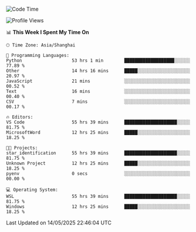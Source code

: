 <!--START_SECTION:waka-->
![Code Time](http://img.shields.io/badge/Code%20Time-2%2C843%20hrs%2032%20mins-blue)

![Profile Views](http://img.shields.io/badge/Profile%20Views-0-blue)

📊 **This Week I Spent My Time On** 

```text
🕑︎ Time Zone: Asia/Shanghai

💬 Programming Languages: 
Python                   53 hrs 1 min        ███████████████████░░░░░░   77.89 % 
Other                    14 hrs 16 mins      █████░░░░░░░░░░░░░░░░░░░░   20.97 % 
JavaScript               21 mins             ░░░░░░░░░░░░░░░░░░░░░░░░░   00.52 % 
Text                     16 mins             ░░░░░░░░░░░░░░░░░░░░░░░░░   00.40 % 
CSV                      7 mins              ░░░░░░░░░░░░░░░░░░░░░░░░░   00.17 % 

🔥 Editors: 
VS Code                  55 hrs 39 mins      ████████████████████░░░░░   81.75 % 
MicrosoftWord            12 hrs 25 mins      █████░░░░░░░░░░░░░░░░░░░░   18.25 % 

🐱‍💻 Projects: 
star_identification      55 hrs 39 mins      ████████████████████░░░░░   81.75 % 
Unknown Project          12 hrs 25 mins      █████░░░░░░░░░░░░░░░░░░░░   18.25 % 
pyenv                    0 secs              ░░░░░░░░░░░░░░░░░░░░░░░░░   00.00 % 

💻 Operating System: 
WSL                      55 hrs 39 mins      ████████████████████░░░░░   81.75 % 
Windows                  12 hrs 25 mins      █████░░░░░░░░░░░░░░░░░░░░   18.25 % 
```


 Last Updated on 14/05/2025 22:46:04 UTC
<!--END_SECTION:waka-->